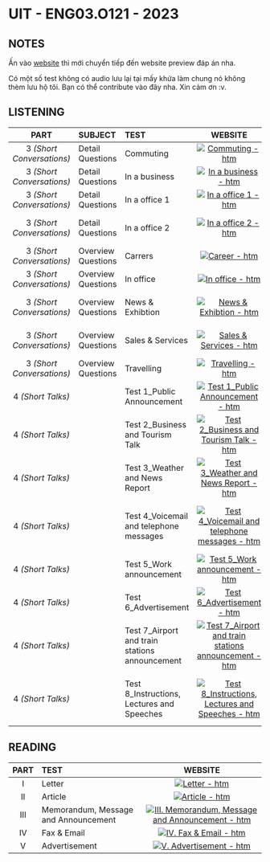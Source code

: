 # UIT - ENG03.O121 - 2023

<!-- Color: ffadad-ffd6a5-fdffb6-caffbf-9bf6ff-a0c4ff-bdb2ff-ffc6ff -->

## NOTES

Ấn vào [website](https://kevmi-uit.github.io/ENG003/) thì mới chuyển tiếp đến website preview đáp án nha.

Có một số test không có audio lưu lại tại mấy khứa làm chung nó không thèm lưu hộ tôi. Bạn có thể contribute vào đây nha. Xin cảm ơn :v.

## LISTENING

|         **PART**          | **SUBJECT**        | **TEST**                                       |                                                                                                                                       **WEBSITE**                                                                                                                                        |                                                                                                                                        **AUDIO**                                                                                                                                         |
| :-----------------------: | :----------------- | :--------------------------------------------- | :--------------------------------------------------------------------------------------------------------------------------------------------------------------------------------------------------------------------------------------------------------------------------------------: | :--------------------------------------------------------------------------------------------------------------------------------------------------------------------------------------------------------------------------------------------------------------------------------------: |
| 3 _(Short Conversations)_ | Detail Questions   | Commuting                                      |                                                     [![Commuting - htm](https://img.shields.io/badge/website-ffadad?style=for-the-badge)](Listening/PART%203%20-%20Short%20Conversations/Detail%20Questions/Commuting/Commuting.htm)                                                     |                                                     [![Commuting - Audio](https://img.shields.io/badge/audio-ffadad?style=for-the-badge)](Listening/PART%203%20-%20Short%20Conversations/Detail%20Questions/Commuting/Commuting.mp3)                                                     |
| 3 _(Short Conversations)_ | Detail Questions   | In a business                                  |                                           [![In a business - htm](https://img.shields.io/badge/website-ffd6a5?style=for-the-badge)](Listening/PART%203%20-%20Short%20Conversations/Detail%20Questions/In%20a%20business/In%20a%20business.htm)                                           |                                           [![In a business - Audio](https://img.shields.io/badge/audio-ffd6a5?style=for-the-badge)](Listening/PART%203%20-%20Short%20Conversations/Detail%20Questions/In%20a%20business/In%20a%20business.mp3)                                           |
| 3 _(Short Conversations)_ | Detail Questions   | In a office 1                                  |                                         [![In a office 1 - htm](https://img.shields.io/badge/website-fdffb6?style=for-the-badge)](Listening/PART%203%20-%20Short%20Conversations/Detail%20Questions/In%20a%20office%201/In%20a%20office%201.htm)                                         |                                         [![In a office 1 - Audio](https://img.shields.io/badge/audio-fdffb6?style=for-the-badge)](Listening/PART%203%20-%20Short%20Conversations/Detail%20Questions/In%20a%20office%201/In%20a%20office%201.mp3)                                         |
| 3 _(Short Conversations)_ | Detail Questions   | In a office 2                                  |                                         [![In a office 2 - htm](https://img.shields.io/badge/website-caffbf?style=for-the-badge)](Listening/PART%203%20-%20Short%20Conversations/Detail%20Questions/In%20a%20office%202/In%20a%20office%202.htm)                                         |                                       [![In a officeaudio - Audio](https://img.shields.io/badge/audio-caffbf?style=for-the-badge)](Listening/PART%203%20-%20Short%20Conversations/Detail%20Questions/In%20a%20office%202/In%20a%20office%202.mp3)                                        |
| 3 _(Short Conversations)_ | Overview Questions | Carrers                                        |                                                       [![Career - htm](https://img.shields.io/badge/website-9bf6ff?style=for-the-badge)](Listening/PART%203%20-%20Short%20Conversations/Overview%20Questions/Careers/Careers.htm)                                                        |                                                       [![Careers - Audio](https://img.shields.io/badge/audio-9bf6ff?style=for-the-badge)](Listening/PART%203%20-%20Short%20Conversations/Overview%20Questions/Careers/Careers.mp3)                                                       |
| 3 _(Short Conversations)_ | Overview Questions | In office                                      |                                                  [![In office - htm](https://img.shields.io/badge/website-a0c4ff?style=for-the-badge)](Listening/PART%203%20-%20Short%20Conversations/Overview%20Questions/In%20office/In%20office.htm)                                                  |                                                  [![In office - Audio](https://img.shields.io/badge/audio-a0c4ff?style=for-the-badge)](Listening/PART%203%20-%20Short%20Conversations/Overview%20Questions/In%20office/In%20office.mp3)                                                  |
| 3 _(Short Conversations)_ | Overview Questions | News & Exhibtion                               |                                     [![News & Exhibtion - htm](https://img.shields.io/badge/website-bdb2ff?style=for-the-badge)](Listening/PART%203%20-%20Short%20Conversations/Overview%20Questions/News%20&%20Exhibtion/News%20&%20Exhibition.htm)                                     |                                     [![News & Exhibtion - Audio](https://img.shields.io/badge/audio-bdb2ff?style=for-the-badge)](Listening/PART%203%20-%20Short%20Conversations/Overview%20Questions/News%20&%20Exhibtion/News%20&%20Exhibition.mp3)                                     |
| 3 _(Short Conversations)_ | Overview Questions | Sales & Services                               |                                     [![Sales & Services - htm](https://img.shields.io/badge/website-ffc6ff?style=for-the-badge)](Listening/PART%203%20-%20Short%20Conversations/Overview%20Questions/Sales%20&%20Services/Sales%20&%20Services.htm)                                      |                                     [![Sales & Services - Audio](https://img.shields.io/badge/audio-ffc6ff?style=for-the-badge)](Listening/PART%203%20-%20Short%20Conversations/Overview%20Questions/Sales%20&%20Services/Sales%20&%20Services.mp3)                                      |
| 3 _(Short Conversations)_ | Overview Questions | Travelling                                     |                                                  [![Travelling - htm](https://img.shields.io/badge/website-ffadad?style=for-the-badge)](Listening/PART%203%20-%20Short%20Conversations/Overview%20Questions/Travelling/Travelling.htm)                                                   |                                                  [![Travelling - Audio](https://img.shields.io/badge/audio-ffadad?style=for-the-badge)](Listening/PART%203%20-%20Short%20Conversations/Overview%20Questions/Travelling/Travelling.mp3)                                                   |
|     4 _(Short Talks)_     |                    | Test 1_Public Announcement                     |                                     [![Test 1_Public Announcement - htm](https://img.shields.io/badge/website-ffd6a5?style=for-the-badge)](Listening/PART%204%20-%20Short%20Talks/Test%201_Public%20Announcement/Test%201_Public%20Announcement.htm)                                     |                                     [![Test 1_Public Announcement - Audio](https://img.shields.io/badge/audio-ffd6a5?style=for-the-badge)](Listening/PART%204%20-%20Short%20Talks/Test%201_Public%20Announcement/Test%201_Public%20Announcement.mp3)                                     |
|     4 _(Short Talks)_     |                    | Test 2_Business and Tourism Talk               |                        [![Test 2_Business and Tourism Talk - htm](https://img.shields.io/badge/website-fdffb6?style=for-the-badge)](Listening/PART%204%20-%20Short%20Talks/Test%202_Business%20and%20Tourism%20Talk/Test%202_Business%20and%20Tourism%20Talk.htm)                        |                        [![Test 2_Business and Tourism Talk - Audio](https://img.shields.io/badge/audio-fdffb6?style=for-the-badge)](Listening/PART%204%20-%20Short%20Talks/Test%202_Business%20and%20Tourism%20Talk/Test%202_Business%20and%20Tourism%20Talk.mp3)                        |
|     4 _(Short Talks)_     |                    | Test 3_Weather and News Report                 |                           [![Test 3_Weather and News Report - htm](https://img.shields.io/badge/website-caffbf?style=for-the-badge)](Listening/PART%204%20-%20Short%20Talks/Test%203_Weather%20and%20News%20Report/Test%203_Weather%20and%20News%20Report.htm)                           |                           [![Test 3_Weather and News Report - Audio](https://img.shields.io/badge/audio-caffbf?style=for-the-badge)](Listening/PART%204%20-%20Short%20Talks/Test%203_Weather%20and%20News%20Report/Test%203_Weather%20and%20News%20Report.mp3)                           |
|     4 _(Short Talks)_     |                    | Test 4_Voicemail and telephone messages        |             [![Test 4_Voicemail and telephone messages - htm](https://img.shields.io/badge/website-9bf6ff?style=for-the-badge)](Listening/PART%204%20-%20Short%20Talks/Test%204_Voicemail%20and%20telephone%20messages/Test%204_Voicemail%20and%20telephone%20messages.htm)              |             [![Test 4_Voicemail and telephone messages - Audio](https://img.shields.io/badge/audio-9bf6ff?style=for-the-badge)](Listening/PART%204%20-%20Short%20Talks/Test%204_Voicemail%20and%20telephone%20messages/Test%204_Voicemail%20and%20telephone%20messages.mp3)              |
|     4 _(Short Talks)_     |                    | Test 5_Work announcement                       |                                        [![Test 5_Work announcement - htm](https://img.shields.io/badge/website-a0c4ff?style=for-the-badge)](Listening/PART%204%20-%20Short%20Talks/Test%205_Work%20announcement/Test%205_Work%20announcement.htm)                                        |                                        [![Test 5_Work announcement - Audio](https://img.shields.io/badge/audio-a0c4ff?style=for-the-badge)](Listening/PART%204%20-%20Short%20Talks/Test%205_Work%20announcement/Test%205_Work%20announcement.mp3)                                        |
|     4 _(Short Talks)_     |                    | Test 6_Advertisement                           |                                                [![Test 6_Advertisement - htm](https://img.shields.io/badge/website-bdb2ff?style=for-the-badge)](Listening/PART%204%20-%20Short%20Talks/Test%206_Advertisement/Test%206_Advertisement.htm)                                                |                                                [![Test 6_Advertisement - Audio](https://img.shields.io/badge/audio-bdb2ff?style=for-the-badge)](Listening/PART%204%20-%20Short%20Talks/Test%206_Advertisement/Test%206_Advertisement.mp3)                                                |
|     4 _(Short Talks)_     |                    | Test 7_Airport and train stations announcement | [![Test 7_Airport and train stations announcement - htm](https://img.shields.io/badge/website-ffc6ff?style=for-the-badge)](Listening/PART%204%20-%20Short%20Talks/Test%207_Airport%20and%20train%20stations%20announcement/Test%207_Airport%20and%20train%20stations%20announcement.htm) | [![Test 7_Airport and train stations announcement - Audio](https://img.shields.io/badge/audio-ffc6ff?style=for-the-badge)](Listening/PART%204%20-%20Short%20Talks/Test%207_Airport%20and%20train%20stations%20announcement/Test%207_Airport%20and%20train%20stations%20announcement.mp3) |
|     4 _(Short Talks)_     |                    | Test 8_Instructions, Lectures and Speeches     |         [![Test 8_Instructions, Lectures and Speeches - htm](https://img.shields.io/badge/website-ffadad?style=for-the-badge)](Listening/PART%204%20-%20Short%20Talks/Test%208_Instructions,%20Lectures%20and%20Speeches/Test%208_Instructions,%20Lectures%20and%20Speeches.htm)         |         [![Test 8_Instructions, Lectures and Speeches - Audio](https://img.shields.io/badge/audio-ffadad?style=for-the-badge)](Listening/PART%204%20-%20Short%20Talks/Test%208_Instructions,%20Lectures%20and%20Speeches/Test%208_Instructions,%20Lectures%20and%20Speeches.mp3)         |

## READING

| **PART** | **TEST**                             |                                                                                     **WEBSITE**                                                                                      |
| :------: | :----------------------------------- | :----------------------------------------------------------------------------------------------------------------------------------------------------------------------------------: |
|    I     | Letter                               |                                     [![Letter - htm](https://img.shields.io/badge/website-ffadad?style=for-the-badge)](Reading/I.%20Letter.htm)                                      |
|    II    | Article                              |                                    [![Article - htm](https://img.shields.io/badge/website-ffd6a5?style=for-the-badge)](Reading/II.%20Article.htm)                                    |
|   III    | Memorandum, Message and Announcement | [![III. Memorandum, Message and Announcement - htm](https://img.shields.io/badge/website-fdffb6?style=for-the-badge)](Reading/III.%20Memorandum,%20Message%20and%20Announcement.htm) |
|    IV    | Fax & Email                          |                            [![IV. Fax & Email - htm](https://img.shields.io/badge/website-caffbf?style=for-the-badge)](Reading/IV.%20Fax%20&%20Email.htm)                            |
|    V     | Advertisement                        |                             [![V. Advertisement - htm](https://img.shields.io/badge/website-9bf6ff?style=for-the-badge)](Reading/V.%20Advertisement.htm)                             |
